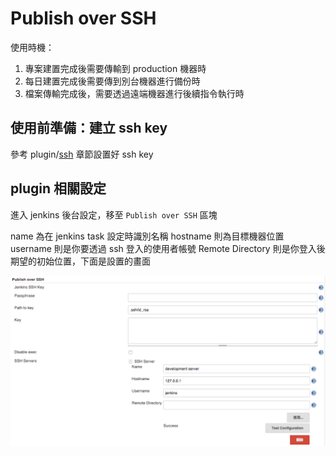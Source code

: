 Publish over SSH
================

使用時機：

1.	專案建置完成後需要傳輸到 production 機器時
2.	每日建置完成後需要傳到別台機器進行備份時
3.	檔案傳輸完成後，需要透過遠端機器進行後續指令執行時

使用前準備：建立 ssh key
------------------------

參考 plugin/[ssh](setup/ssh.md) 章節設置好 ssh key

plugin 相關設定
---------------

進入 jenkins 後台設定，移至 `Publish over SSH` 區塊

name 為在 jenkins task 設定時識別名稱 hostname 則為目標機器位置 username 則是你要透過 ssh 登入的使用者帳號 Remote Directory 則是你登入後期望的初始位置，下面是設置的畫面

![enter image description here](images/publishOverSsh/task_ssh_setting.png)
